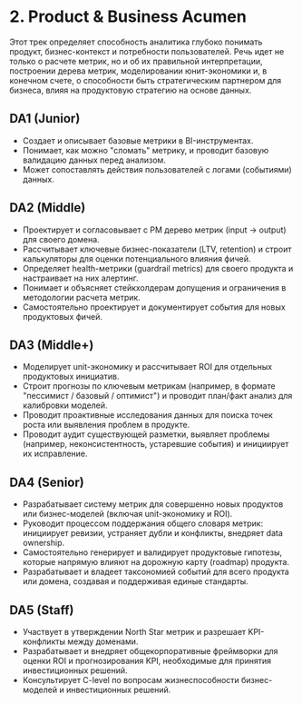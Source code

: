 # 2. Product & Business Acumen

Этот трек определяет способность аналитика глубоко понимать продукт, бизнес-контекст и потребности пользователей. Речь идет не только о расчете метрик, но и об их правильной интерпретации, построении дерева метрик, моделировании юнит-экономики и, в конечном счете, о способности быть стратегическим партнером для бизнеса, влияя на продуктовую стратегию на основе данных.

## DA1 (Junior)
- Создает и описывает базовые метрики в BI-инструментах.
- Понимает, как можно "сломать" метрику, и проводит базовую валидацию данных перед анализом.
- Может сопоставлять действия пользователей с логами (событиями) данных.

## DA2 (Middle)
- Проектирует и согласовывает с PM дерево метрик (input -> output) для своего домена.
- Рассчитывает ключевые бизнес-показатели (LTV, retention) и строит калькуляторы для оценки потенциального влияния фичей.
- Определяет health-метрики (guardrail metrics) для своего продукта и настраивает на них алертинг.
- Понимает и объясняет стейкхолдерам допущения и ограничения в методологии расчета метрик.
- Самостоятельно проектирует и документирует события для новых продуктовых фичей.

## DA3 (Middle+)
- Моделирует unit-экономику и рассчитывает ROI для отдельных продуктовых инициатив.
- Строит прогнозы по ключевым метрикам (например, в формате "пессимист / базовый / оптимист") и проводит план/факт анализ для калибровки моделей.
- Проводит проактивные исследования данных для поиска точек роста или выявления проблем в продукте.
- Проводит аудит существующей разметки, выявляет проблемы (например, неконсистентность, устаревшие события) и инициирует их исправление.

## DA4 (Senior)
- Разрабатывает систему метрик для совершенно новых продуктов или бизнес-моделей (включая unit-экономику и ROI).
- Руководит процессом поддержания общего словаря метрик: инициирует ревизии, устраняет дубли и конфликты, внедряет data ownership.
- Самостоятельно генерирует и валидирует продуктовые гипотезы, которые напрямую влияют на дорожную карту (roadmap) продукта.
- Разрабатывает и владеет таксономией событий для всего продукта или домена, создавая и поддерживая единые стандарты.

## DA5 (Staff)
- Участвует в утверждении North Star метрик и разрешает KPI-конфликты между доменами.
- Разрабатывает и внедряет общекорпоративные фреймворки для оценки ROI и прогнозирования KPI, необходимые для принятия инвестиционных решений.
- Консультирует C-level по вопросам жизнеспособности бизнес-моделей и инвестиционных решений. 